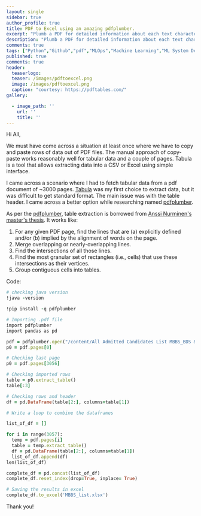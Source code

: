 ```yaml
---
layout: single
sidebar: true
author_profile: true
title: PDF to Excel using an amazing pdfplumber.
excerpt: "Plumb a PDF for detailed information about each text character, rectangle, and line."
description: "Plumb a PDF for detailed information about each text character, rectangle, and line. Works best on machine-generated, rather than scanned, PDFs."
comments: true
tags: ["Python","Github","pdf","MLOps","Machine Learning","ML System Design"]
published: true
comments: true
header:
  teaserlogo:
  teaser: /images/pdftoexcel.png
  image: /images/pdftoexcel.png
  caption: "courtesy: https://pdftables.com/"
gallery:

  - image_path: ''
    url: ''
    title: ''
---
```

Hi All,

We must have come across a situation at least once where we have to copy and paste rows of data out of PDF files. The manual approach of copy-paste works reasonably well for tabular data and a couple of pages. Tabula is a tool that allows extracting data into a CSV or Excel using simple interface. 

I came across a scenario where I had to fetch tabular data from a pdf document of ~3000 pages. [Tabula](https://tabula.technology/) was my first choice to extract data, but it was difficult to get standard format. The main issue was with the table header. I came across a better option while researching named [pdfplumber](https://github.com/jsvine/pdfplumber).

As per the [pdfplumber](https://github.com/jsvine/pdfplumber), table extraction is borrowed from  [Anssi Nurminen's master's thesis](http://dspace.cc.tut.fi/dpub/bitstream/handle/123456789/21520/Nurminen.pdf?sequence=3). It works like:

1. For any given PDF page, find the lines that are (a) explicitly defined and/or (b) implied by the alignment of words on the page.
2. Merge overlapping or nearly-overlapping lines.
3. Find the intersections of all those lines.
4. Find the most granular set of rectangles (i.e., cells) that use these intersections as their vertices.
5. Group contiguous cells into tables.

Code:

```ruby
# checking java version
!java -version

!pip install -q pdfplumber

# Importing .pdf file
import pdfplumber
import pandas as pd

pdf = pdfplumber.open("/content/All Admitted Candidates List MBBS_BDS & BSC NURSIN.pdf")
p0 = pdf.pages[0]

# Checking last page
p0 = pdf.pages[3056]

# Checking imported rows
table = p0.extract_table()
table[:3]

# Checking rows and header
df = pd.DataFrame(table[2:], columns=table[1])

# Write a loop to combine the dataframes

list_of_df = []

for i in range(3057):
  temp = pdf.pages[i]
  table = temp.extract_table()
  df = pd.DataFrame(table[2:], columns=table[1])
  list_of_df.append(df)
len(list_of_df)

complete_df = pd.concat(list_of_df)
complete_df.reset_index(drop=True, inplace= True)

# Saving the results in excel
complete_df.to_excel('MBBS_list.xlsx')

```

Thank you!
